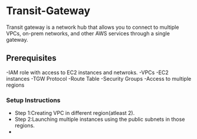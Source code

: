 # Transit-Gateway
Transit gateway is a network hub that allows you to connect to multiple VPCs, on-prem networks, and other AWS services through a single gateway.

## Prerequisites
-IAM role with access to EC2 instances and netwroks.
-VPCs
-EC2 instances
-TGW Protocol
-Route Table
-Security Groups
-Access to multiple regions

### Setup Instructions
- Step 1:Creating VPC in different region(atleast 2).
- Step 2:Launching multiple instances using the public subnets in those regions.
-
